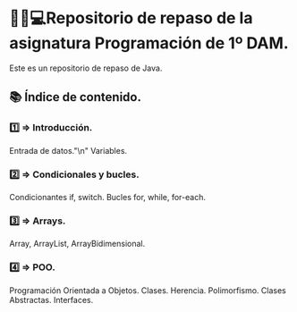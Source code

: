 # :man_student::computer:Repositorio de repaso de la asignatura Programación de 1º DAM.

Este es un repositorio de repaso de Java.

## 📚 Índice de contenido.

### 1️⃣ ⇒ Introducción.
Entrada de datos."\n"
Variables.

### 2️⃣ ⇒ Condicionales y bucles.
Condicionantes if, switch.
Bucles for, while, for-each.

### 3️⃣ ⇒ Arrays.
Array, ArrayList, ArrayBidimensional.

### 4️⃣ ⇒ POO.
Programación Orientada a Objetos.
Clases.
Herencia.
Polimorfismo.
Clases Abstractas.
Interfaces.
